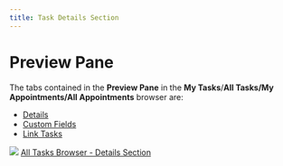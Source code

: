 ```yaml
---
title: Task Details Section
---
```


# Preview Pane


The tabs contained in the **Preview Pane**  in the **My Tasks**/**All 
 Tasks/My Appointments/All Appointments** browser are:

- [Details]({{site.cm_baseurl}}/misc/task_details_section_details.html)
- [Custom  Fields]({{site.cm_baseurl}}/misc/task_details_section_custom_fields.html)
- [Link  Tasks]({{site.cm_baseurl}}/misc/task_details_section_link_tasks.html)



![]({{site.cm_baseurl}}/img/lens.gif) [All  Tasks Browser - Details Section]({{site.cm_baseurl}}/misc/all_tasks_browser_details_section.html)
